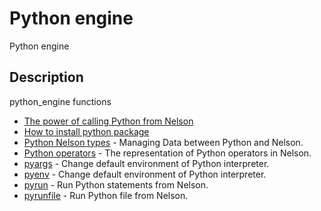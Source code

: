 # Python engine

Python engine

## Description

python_engine functions

- [The power of calling Python from Nelson](1_The_power_of_Python.md)
- [How to install python package](2_How_to_install_python_package.md)
- [Python Nelson types](3_python_types.md) - Managing Data between Python and Nelson.
- [Python operators](4_python_overload.md) - The representation of Python operators in Nelson.
- [pyargs](pyargs.md) - Change default environment of Python interpreter.
- [pyenv](pyenv.md) - Change default environment of Python interpreter.
- [pyrun](pyrun.md) - Run Python statements from Nelson.
- [pyrunfile](pyrunfile.md) - Run Python file from Nelson.

